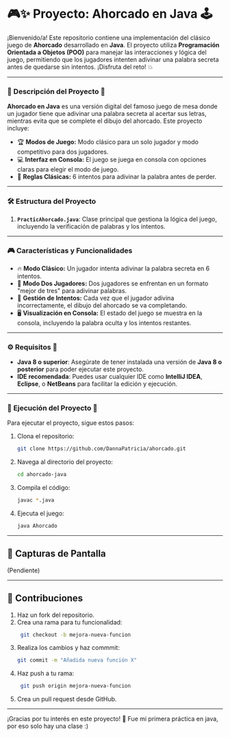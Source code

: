 # 🎮✨ Proyecto: **Ahorcado en Java** 🕹️

¡Bienvenido/a! Este repositorio contiene una implementación del clásico juego de **Ahorcado** desarrollado en **Java**. El proyecto utiliza **Programación Orientada a Objetos (POO)** para manejar las interacciones y lógica del juego, permitiendo que los jugadores intenten adivinar una palabra secreta antes de quedarse sin intentos. ¡Disfruta del reto! 💥

---

### 🌟 Descripción del Proyecto 📝

**Ahorcado en Java** es una versión digital del famoso juego de mesa donde un jugador tiene que adivinar una palabra secreta al acertar sus letras, mientras evita que se complete el dibujo del ahorcado. Este proyecto incluye:

- 🏆 **Modos de Juego:** Modo clásico para un solo jugador y modo competitivo para dos jugadores.
- 💻 **Interfaz en Consola:** El juego se juega en consola con opciones claras para elegir el modo de juego.
- 🎯 **Reglas Clásicas:** 6 intentos para adivinar la palabra antes de perder.

---

### 🛠️ Estructura del Proyecto 

1. **`PracticAhorcado.java`**: Clase principal que gestiona la lógica del juego, incluyendo la verificación de palabras y los intentos.
   
---

### 🎮 Características y Funcionalidades 

- 🔥 **Modo Clásico:** Un jugador intenta adivinar la palabra secreta en 6 intentos.
- 🤼 **Modo Dos Jugadores:** Dos jugadores se enfrentan en un formato "mejor de tres" para adivinar palabras.
- 🎯 **Gestión de Intentos:** Cada vez que el jugador adivina incorrectamente, el dibujo del ahorcado se va completando.
- 🖥️ **Visualización en Consola:** El estado del juego se muestra en la consola, incluyendo la palabra oculta y los intentos restantes.

---

### ⚙️ Requisitos 📜

- **Java 8 o superior**: Asegúrate de tener instalada una versión de **Java 8 o posterior** para poder ejecutar este proyecto.
- **IDE recomendada**: Puedes usar cualquier IDE como **IntelliJ IDEA**, **Eclipse**, o **NetBeans** para facilitar la edición y ejecución.

---

### 🚀 Ejecución del Proyecto 🏁

Para ejecutar el proyecto, sigue estos pasos:

1. Clona el repositorio:
    ```bash
    git clone https://github.com/DannaPatricia/ahorcado.git
    ```

2. Navega al directorio del proyecto:
    ```bash
    cd ahorcado-java
    ```

3. Compila el código:
    ```bash
    javac *.java
    ```

4. Ejecuta el juego:
    ```bash
    java Ahorcado
    ```

---

## 📸 Capturas de Pantalla

(Pendiente)

---

## 🤝 Contribuciones

1. Haz un fork del repositorio.
2. Crea una rama para tu funcionalidad:
   ```bash
    git checkout -b mejora-nueva-funcion
3. Realiza los cambios y haz commmit:
   ```bash
   git commit -m "Añadida nueva función X"
4. Haz push a tu rama:
   ```bash
    git push origin mejora-nueva-funcion
5. Crea un pull request desde GitHub.

---
¡Gracias por tu interés en este proyecto! 🚀
Fue mi primera práctica en java, por eso solo hay una clase :)
